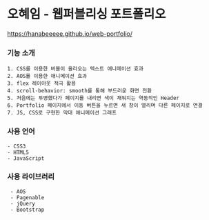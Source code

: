 # 오혜임 - 웹퍼블리싱 포트폴리오

https://hanabeeeee.github.io/web-portfolio/

### 기능 소개

    1. CSS를 이용한 버블이 올라오는 텍스트 애니메이션 효과
    2. AOS를 이용한 애니메이션 효과
    3. flex 레이아웃 적극 활용
    4. scroll-behavior: smooth를 통해 부드러운 화면 전환
    5. 처음에는 투명했다가 페이지를 내리면 색이 채워지는 역동적인 Header
    6. Portfolio 페이지에서 이동 버튼을 누르면 새 창이 열리며 다른 페이지로 연결
    7. JS, CSS로 구현한 막대 애니메이션 그래프

### 사용 언어

    - CSS3
    - HTML5
    - JavaScript
    
    
### 사용 라이브러리

     - AOS
     - Pagenable
     - jQuery
     - Bootstrap
